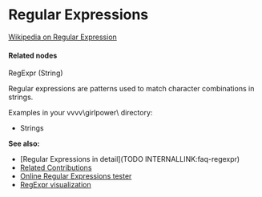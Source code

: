 # Regular Expressions


<a href="http://en.wikipedia.org/wiki/Regular_expression" class="extURL" target="_blank">Wikipedia on Regular Expression</a>  

#### Related nodes
<span class="node">RegExpr (String)</span>  


Regular expressions are patterns used to match character combinations in strings.  

Examples in your vvvv\girlpower\ directory:  
* Strings  

**See also:**  
* [Regular Expressions in detail](TODO INTERNALLINK:faq-regexpr)  
* <a href="https://vvvv.org/contributions/1353+1351+2439+1352+2438+1354+1355/5572" class="extURL" target="_blank">Related Contributions</a>  
* <a href="http://regex101.com/" class="extURL" target="_blank"> Online Regular Expressions tester</a>  
* <a href="http://www.regexper.com/" class="extURL" target="_blank"> RegExpr visualization</a>  



